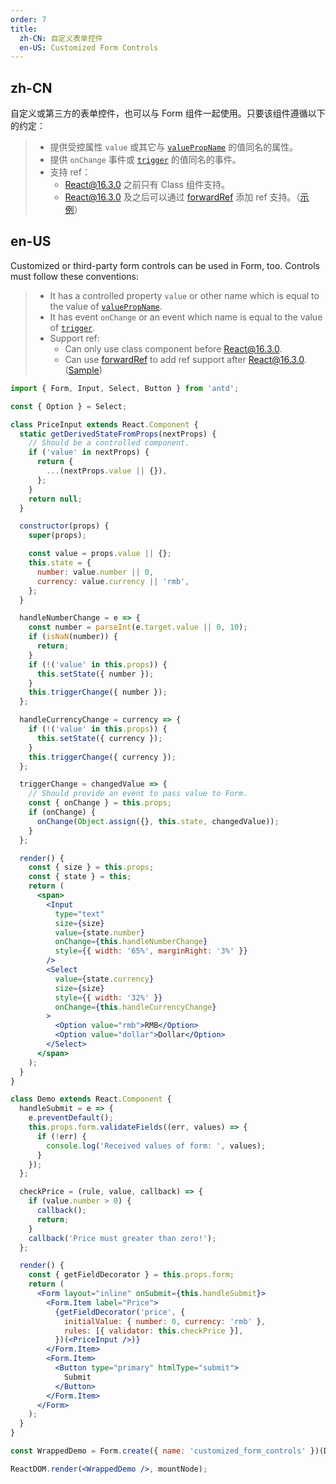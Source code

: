 ```yaml
---
order: 7
title:
  zh-CN: 自定义表单控件
  en-US: Customized Form Controls
---
```


## zh-CN

自定义或第三方的表单控件，也可以与 Form 组件一起使用。只要该组件遵循以下的约定：

> - 提供受控属性 `value` 或其它与 [`valuePropName`](http://ant.design/components/form/#getFieldDecorator-参数) 的值同名的属性。
> - 提供 `onChange` 事件或 [`trigger`](http://ant.design/components/form/#getFieldDecorator-参数) 的值同名的事件。
> - 支持 ref：
>   - React@16.3.0 之前只有 Class 组件支持。
>   - React@16.3.0 及之后可以通过 [forwardRef](https://reactjs.org/docs/forwarding-refs.html) 添加 ref 支持。（[示例](https://codesandbox.io/s/7wj199900x)）

## en-US

Customized or third-party form controls can be used in Form, too. Controls must follow these conventions:

> - It has a controlled property `value` or other name which is equal to the value of [`valuePropName`](http://ant.design/components/form/?locale=en-US#getFieldDecorator's-parameters).
> - It has event `onChange` or an event which name is equal to the value of [`trigger`](http://ant.design/components/form/?locale=en-US#getFieldDecorator's-parameters).
> - Support ref:
>   - Can only use class component before React@16.3.0.
>   - Can use [forwardRef](https://reactjs.org/docs/forwarding-refs.html) to add ref support after React@16.3.0. ([Sample](https://codesandbox.io/s/7wj199900x))

```jsx
import { Form, Input, Select, Button } from 'antd';

const { Option } = Select;

class PriceInput extends React.Component {
  static getDerivedStateFromProps(nextProps) {
    // Should be a controlled component.
    if ('value' in nextProps) {
      return {
        ...(nextProps.value || {}),
      };
    }
    return null;
  }

  constructor(props) {
    super(props);

    const value = props.value || {};
    this.state = {
      number: value.number || 0,
      currency: value.currency || 'rmb',
    };
  }

  handleNumberChange = e => {
    const number = parseInt(e.target.value || 0, 10);
    if (isNaN(number)) {
      return;
    }
    if (!('value' in this.props)) {
      this.setState({ number });
    }
    this.triggerChange({ number });
  };

  handleCurrencyChange = currency => {
    if (!('value' in this.props)) {
      this.setState({ currency });
    }
    this.triggerChange({ currency });
  };

  triggerChange = changedValue => {
    // Should provide an event to pass value to Form.
    const { onChange } = this.props;
    if (onChange) {
      onChange(Object.assign({}, this.state, changedValue));
    }
  };

  render() {
    const { size } = this.props;
    const { state } = this;
    return (
      <span>
        <Input
          type="text"
          size={size}
          value={state.number}
          onChange={this.handleNumberChange}
          style={{ width: '65%', marginRight: '3%' }}
        />
        <Select
          value={state.currency}
          size={size}
          style={{ width: '32%' }}
          onChange={this.handleCurrencyChange}
        >
          <Option value="rmb">RMB</Option>
          <Option value="dollar">Dollar</Option>
        </Select>
      </span>
    );
  }
}

class Demo extends React.Component {
  handleSubmit = e => {
    e.preventDefault();
    this.props.form.validateFields((err, values) => {
      if (!err) {
        console.log('Received values of form: ', values);
      }
    });
  };

  checkPrice = (rule, value, callback) => {
    if (value.number > 0) {
      callback();
      return;
    }
    callback('Price must greater than zero!');
  };

  render() {
    const { getFieldDecorator } = this.props.form;
    return (
      <Form layout="inline" onSubmit={this.handleSubmit}>
        <Form.Item label="Price">
          {getFieldDecorator('price', {
            initialValue: { number: 0, currency: 'rmb' },
            rules: [{ validator: this.checkPrice }],
          })(<PriceInput />)}
        </Form.Item>
        <Form.Item>
          <Button type="primary" htmlType="submit">
            Submit
          </Button>
        </Form.Item>
      </Form>
    );
  }
}

const WrappedDemo = Form.create({ name: 'customized_form_controls' })(Demo);

ReactDOM.render(<WrappedDemo />, mountNode);
```
